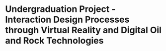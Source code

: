 # Undergraduation Project - Interaction Design Processes through Virtual Reality and Digital Oil and Rock Technologies
